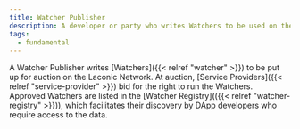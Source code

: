 ```yaml
---
title: Watcher Publisher
description: A developer or party who writes Watchers to be used on the Laconic Network
tags:
  - fundamental
---
```


A Watcher Publisher writes [Watchers]({{< relref "watcher" >}}) to be put up for auction on the Laconic Network. At auction, [Service Providers]({{< relref "service-provider" >}}) bid for the right to run the Watchers. Approved Watchers are listed in the [Watcher Registry](({{< relref "watcher-registry" >}})), which facilitates their discovery by DApp developers who require access to the data.

